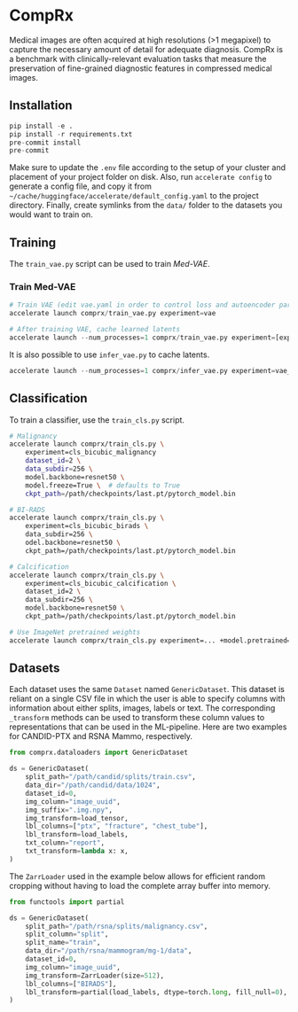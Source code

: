# CompRx
Medical images are often acquired at high resolutions (>1 megapixel) to capture the necessary amount of detail for adequate diagnosis. CompRx is a benchmark with clinically-relevant evaluation tasks that measure the preservation of fine-grained diagnostic features in compressed medical images.

## Installation
```python
pip install -e .
pip install -r requirements.txt
pre-commit install
pre-commit
```

Make sure to update the `.env` file according to the setup of your cluster and placement of your project folder on disk. Also, run `accelerate config` to generate a config file, and copy it from `~/cache/huggingface/accelerate/default_config.yaml` to the project directory. Finally, create symlinks from the `data/` folder to the datasets you would want to train on.

## Training
The `train_vae.py` script can be used to train *Med-VAE*.

### Train Med-VAE
```python
# Train VAE (edit vae.yaml in order to control loss and autoencoder parameters)
accelerate launch comprx/train_vae.py experiment=vae

# After training VAE, cache learned latents
accelerate launch --num_processes=1 comprx/train_vae.py experiment=[exp_name] inference=True resume_from_ckpt=[file.pt] img_size=512 dataloader=vae_inference.yaml dataloader.train.dataset.dataset_ids=[2] dataloader.valid.dataset.dataset_ids=[2] dataloader.inference_task=malignancy
```

It is also possible to use `infer_vae.py` to cache latents.

```python
accelerate launch --num_processes=1 comprx/infer_vae.py experiment=vae_inference csv_stem=malignancy img_size=64 paths.inference_output_dir=/admin/home-sluijs/comprx/data/tmp/ num_latent_channels=1 model.ddconfig.ch_mult=[1,2,4,4] resume_from_ckpt=/fsx/aimi/vae-checkpoints/15000/8x1/step_15000.pt dataset_ids=[1]
```

## Classification
To train a classifier, use the `train_cls.py` script.

```bash
# Malignancy
accelerate launch comprx/train_cls.py \
    experiment=cls_bicubic_malignancy
    dataset_id=2 \
    data_subdir=256 \
    model.backbone=resnet50 \
    model.freeze=True \  # defaults to True
    ckpt_path=/path/checkpoints/last.pt/pytorch_model.bin

# BI-RADS
accelerate launch comprx/train_cls.py \
    experiment=cls_bicubic_birads \
    data_subdir=256 \
    odel.backbone=resnet50 \
    ckpt_path=/path/checkpoints/last.pt/pytorch_model.bin

# Calcification
accelerate launch comprx/train_cls.py \
    experiment=cls_bicubic_calcification \
    dataset_id=2 \
    data_subdir=256 \
    model.backbone=resnet50 \
    ckpt_path=/path/checkpoints/last.pt/pytorch_model.bin

# Use ImageNet pretrained weights
accelerate launch comprx/train_cls.py experiment=... +model.pretrained=True
```

## Datasets
Each dataset uses the same `Dataset` named `GenericDataset`. This dataset is reliant on a single CSV file in which the user is able to specify columns with information about either splits, images, labels or text. The corresponding `_transform` methods can be used to transform these column values to representations that can be used in the ML-pipeline. Here are two examples for CANDID-PTX and RSNA Mammo, respectively.

```python
from comprx.dataloaders import GenericDataset

ds = GenericDataset(
    split_path="/path/candid/splits/train.csv",
    data_dir="/path/candid/data/1024",
    dataset_id=0,
    img_column="image_uuid",
    img_suffix=".img.npy",
    img_transform=load_tensor,
    lbl_columns=["ptx", "fracture", "chest_tube"],
    lbl_transform=load_labels,
    txt_column="report",
    txt_transform=lambda x: x,
)
```

The `ZarrLoader` used in the example below allows for efficient random cropping without having to load the complete array buffer into memory.

```python
from functools import partial

ds = GenericDataset(
    split_path="/path/rsna/splits/malignancy.csv",
    split_column="split",
    split_name="train",
    data_dir="/path/rsna/mammogram/mg-1/data",
    dataset_id=0,
    img_column="image_uuid",
    img_transform=ZarrLoader(size=512),
    lbl_columns=["BIRADS"],
    lbl_transform=partial(load_labels, dtype=torch.long, fill_null=0),
)
```
